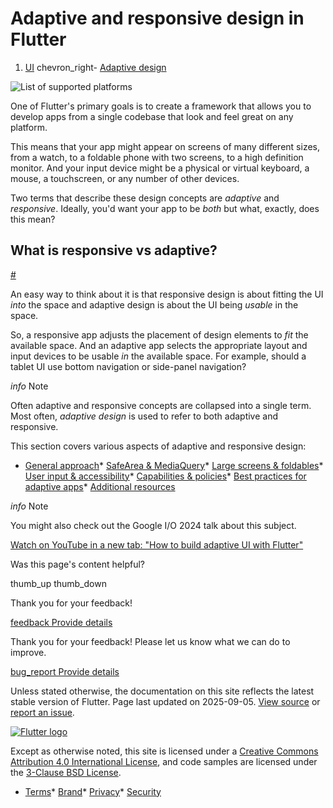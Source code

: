 Adaptive and responsive design in Flutter
=========================================

1. [UI](/ui) chevron\_right- [Adaptive design](/ui/adaptive-responsive)

![List of supported platforms](/assets/images/docs/ui/adaptive-responsive/platforms.png)

One of Flutter's primary goals is to create a framework that allows you to develop apps from a single codebase that look and feel great on any platform.

This means that your app might appear on screens of many different sizes, from a watch, to a foldable phone with two screens, to a high definition monitor. And your input device might be a physical or virtual keyboard, a mouse, a touchscreen, or any number of other devices.

Two terms that describe these design concepts are *adaptive* and *responsive*. Ideally, you'd want your app to be *both* but what, exactly, does this mean?

What is responsive vs adaptive?
-------------------------------

[#](#what-is-responsive-vs-adaptive)

An easy way to think about it is that responsive design is about fitting the UI *into* the space and adaptive design is about the UI being *usable* in the space.

So, a responsive app adjusts the placement of design elements to *fit* the available space. And an adaptive app selects the appropriate layout and input devices to be usable *in* the available space. For example, should a tablet UI use bottom navigation or side-panel navigation?

*info* Note

Often adaptive and responsive concepts are collapsed into a single term. Most often, *adaptive design* is used to refer to both adaptive and responsive.

This section covers various aspects of adaptive and responsive design:

* [General approach](/ui/adaptive-responsive/general)* [SafeArea & MediaQuery](/ui/adaptive-responsive/safearea-mediaquery)* [Large screens & foldables](/ui/adaptive-responsive/large-screens)* [User input & accessibility](/ui/adaptive-responsive/input)* [Capabilities & policies](/ui/adaptive-responsive/capabilities)* [Best practices for adaptive apps](/ui/adaptive-responsive/best-practices)* [Additional resources](/ui/adaptive-responsive/more-info)

*info* Note

You might also check out the Google I/O 2024 talk about this subject.

[Watch on YouTube in a new tab: "How to build adaptive UI with Flutter"](https://www.youtube.com/watch/LeKLGzpsz9I)

Was this page's content helpful?

thumb\_up thumb\_down

Thank you for your feedback!

 [feedback Provide details](https://github.com/flutter/website/issues/new?template=1_page_issue.yml&&page-url=https://docs.flutter.dev/ui/adaptive-responsive/&page-source=https://github.com/flutter/website/tree/main/src/content/ui/adaptive-responsive/index.md)

Thank you for your feedback! Please let us know what we can do to improve.

 [bug\_report Provide details](https://github.com/flutter/website/issues/new?template=1_page_issue.yml&&page-url=https://docs.flutter.dev/ui/adaptive-responsive/&page-source=https://github.com/flutter/website/tree/main/src/content/ui/adaptive-responsive/index.md)

Unless stated otherwise, the documentation on this site reflects the latest stable version of Flutter. Page last updated on 2025-09-05. [View source](https://github.com/flutter/website/tree/main/src/content/ui/adaptive-responsive/index.md) or [report an issue](https://github.com/flutter/website/issues/new?template=1_page_issue.yml&&page-url=https://docs.flutter.dev/ui/adaptive-responsive/&page-source=https://github.com/flutter/website/tree/main/src/content/ui/adaptive-responsive/index.md "Report an issue with this page").

[![Flutter logo](/assets/images/branding/flutter/logo+text/horizontal/white.svg)](https://flutter.dev)

Except as otherwise noted, this site is licensed under a [Creative Commons Attribution 4.0 International License](https://creativecommons.org/licenses/by/4.0/), and code samples are licensed under the [3-Clause BSD License](https://opensource.org/licenses/BSD-3-Clause).

* [Terms](/tos "Terms of use")* [Brand](/brand "Brand usage guidelines")* [Privacy](https://policies.google.com/privacy "Privacy policy")* [Security](/security "Security philosophy and practices")

   
